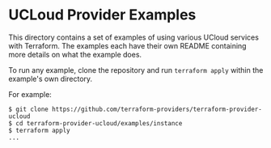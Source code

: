 # UCLoud Provider Examples

This directory contains a set of examples of using various UCloud services with
Terraform. The examples each have their own README containing more details
on what the example does.

To run any example, clone the repository and run `terraform apply` within
the example's own directory.

For example:

```
$ git clone https://github.com/terraform-providers/terraform-provider-ucloud
$ cd terraform-provider-ucloud/examples/instance
$ terraform apply
...
```
